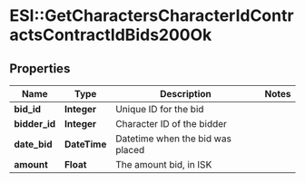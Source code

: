 # ESI::GetCharactersCharacterIdContractsContractIdBids200Ok

## Properties
Name | Type | Description | Notes
------------ | ------------- | ------------- | -------------
**bid_id** | **Integer** | Unique ID for the bid | 
**bidder_id** | **Integer** | Character ID of the bidder | 
**date_bid** | **DateTime** | Datetime when the bid was placed | 
**amount** | **Float** | The amount bid, in ISK | 


